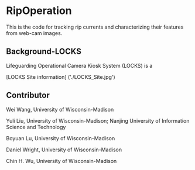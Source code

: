 # RipOperation
This is the code for tracking rip currents and characterizing their features from web-cam images.

## Background-LOCKS
Lifeguarding Operational Camera Kiosk System (LOCKS) is a 

[LOCKS Site information] ('./LOCKS_Site.jpg')

## Contributor
Wei Wang, University of Wisconsin-Madison

Yuli Liu, University of Wisconsin-Madison; Nanjing University of Information Science and Technology

Boyuan Lu, University of Wisconsin-Madison

Daniel Wright, University of Wisconsin-Madison

Chin H. Wu, University of Wisconsin-Madison
